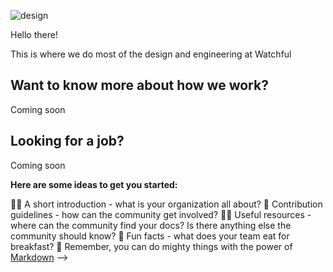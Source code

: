 
![design](https://github.com/user-attachments/assets/f949203e-62e8-44b7-93c4-eecdb3af82b4)

Hello there!

This is where we do most of the design and engineering at Watchful

## Want to know more about how we work?
Coming soon

## Looking for a job?
Coming soon



**Here are some ideas to get you started:**

🙋‍♀️ A short introduction - what is your organization all about?
🌈 Contribution guidelines - how can the community get involved?
👩‍💻 Useful resources - where can the community find your docs? Is there anything else the community should know?
🍿 Fun facts - what does your team eat for breakfast?
🧙 Remember, you can do mighty things with the power of [Markdown](https://docs.github.com/github/writing-on-github/getting-started-with-writing-and-formatting-on-github/basic-writing-and-formatting-syntax)
-->
